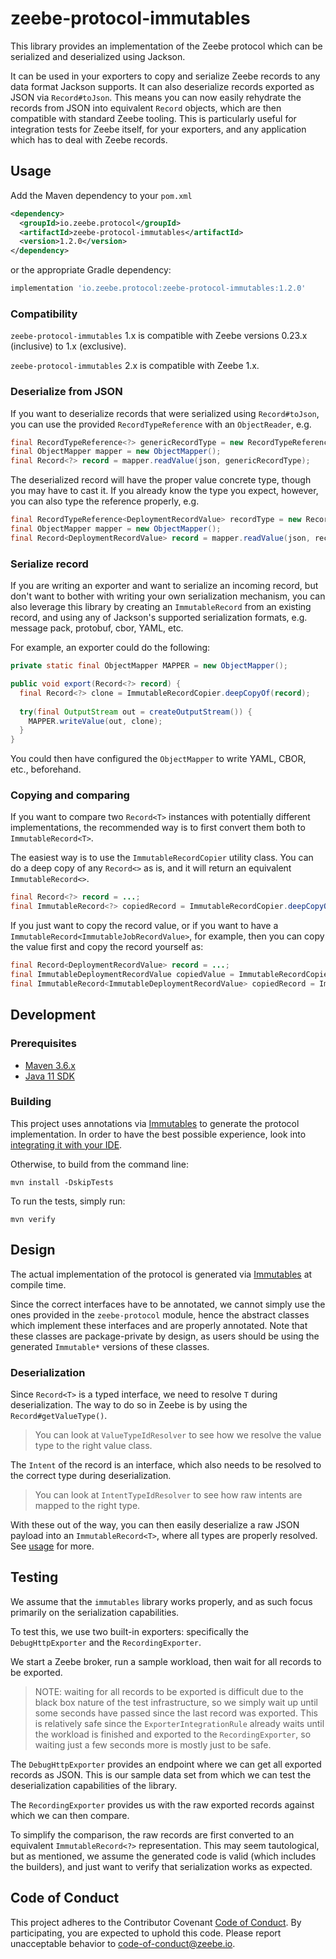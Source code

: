 # zeebe-protocol-immutables

This library provides an implementation of the Zeebe protocol which can be serialized and
deserialized using Jackson.

It can be used in your exporters to copy and serialize Zeebe records to any data format Jackson
supports. It can also deserialize records exported as JSON via `Record#toJson`. This means you can
now easily rehydrate the records from JSON into equivalent `Record` objects, which are then
compatible with standard Zeebe tooling. This is particularly useful for integration tests for Zeebe
itself, for your exporters, and any application which has to deal with Zeebe records.

## Usage

Add the Maven dependency to your `pom.xml`

```xml
<dependency>
  <groupId>io.zeebe.protocol</groupId>
  <artifactId>zeebe-protocol-immutables</artifactId>
  <version>1.2.0</version>
</dependency>
```

or the appropriate Gradle dependency:

```groovy
implementation 'io.zeebe.protocol:zeebe-protocol-immutables:1.2.0'
```

### Compatibility

`zeebe-protocol-immutables` 1.x is compatible with Zeebe versions 0.23.x (inclusive) to 1.x 
(exclusive).

`zeebe-protocol-immutables` 2.x is compatible with Zeebe 1.x.

### Deserialize from JSON

If you want to deserialize records that were serialized using `Record#toJson`, you can use the
provided `RecordTypeReference` with an `ObjectReader`, e.g.

```java
final RecordTypeReference<?> genericRecordType = new RecordTypeReference<>();
final ObjectMapper mapper = new ObjectMapper();
final Record<?> record = mapper.readValue(json, genericRecordType);
```

The deserialized record will have the proper value concrete type, though you may have to cast it. If
you already know the type you expect, however, you can also type the reference properly, e.g.

```java
final RecordTypeReference<DeploymentRecordValue> recordType = new RecordTypeReference<>();
final ObjectMapper mapper = new ObjectMapper();
final Record<DeploymentRecordValue> record = mapper.readValue(json, recordType);
```

### Serialize record

If you are writing an exporter and want to serialize an incoming record, but don't want to bother
with writing your own serialization mechanism, you can also leverage this library by creating an
`ImmutableRecord` from an existing record, and using any of Jackson's supported serialization
formats, e.g. message pack, protobuf, cbor, YAML, etc.

For example, an exporter could do the following:

```java
private static final ObjectMapper MAPPER = new ObjectMapper();

public void export(Record<?> record) {
  final Record<?> clone = ImmutableRecordCopier.deepCopyOf(record);
  
  try(final OutputStream out = createOutputStream()) {
    MAPPER.writeValue(out, clone);  
  }
}
```

You could then have configured the `ObjectMapper` to write YAML, CBOR, etc., beforehand.

### Copying and comparing

If you want to compare two `Record<T>` instances with potentially different implementations, the
recommended way is to first convert them both to `ImmutableRecord<T>`.

The easiest way is to use the `ImmutableRecordCopier` utility class. You can do a deep copy of any 
`Record<>` as is, and it will return an equivalent `ImmutableRecord<>`.

```java
final Record<?> record = ...;
final ImmutableRecord<?> copiedRecord = ImmutableRecordCopier.deepCopyOf(record);
```

If you just want to copy the record value, or if you want to have a 
`ImmutableRecord<ImmutableJobRecordValue>`, for example, then you can copy the value first and copy
the record yourself as:

```java
final Record<DeploymentRecordValue> record = ...;
final ImmutableDeploymentRecordValue copiedValue = ImmutableRecordCopier.deepCopyOf(record.getValueType(), record.getValue()); 
final ImmutableRecord<ImmutableDeploymentRecordValue> copiedRecord = ImmutableRecord.builder().from(record).value(copiedValue).build();
```

## Development

### Prerequisites

- [Maven 3.6.x](https://sdkman.io/sdks#maven)
- [Java 11 SDK](https://sdkman.io/jdks)

### Building

This project uses annotations via [Immutables](https://immutables.github.io/) to generate the 
protocol implementation. In order to have the best possible experience, look into 
[integrating it with your IDE](https://immutables.github.io/apt.html). 

Otherwise, to build from the command line:

```shell
mvn install -DskipTests
```

To run the tests, simply run:

```shell
mvn verify
```

## Design

The actual implementation of the protocol is generated via
[Immutables](https://immutables.github.io/) at compile time.

Since the correct interfaces have to be annotated, we cannot simply use the ones provided in the 
`zeebe-protocol` module, hence the abstract classes which implement these interfaces and are
properly annotated. Note that these classes are package-private by design, as users should be using
the generated `Immutable*` versions of these classes.

### Deserialization

Since `Record<T>` is a typed interface, we need to resolve `T` during deserialization. The way to do
so in Zeebe is by using the `Record#getValueType()`.

> You can look at `ValueTypeIdResolver` to see how we resolve the value type to the right value
> class.

The `Intent` of the record is an interface, which also needs to be resolved to the correct type
during deserialization.

> You can look at `IntentTypeIdResolver` to see how raw intents are mapped to the right type.

With these out of the way, you can then easily deserialize a raw JSON payload into an
`ImmutableRecord<T>`, where all types are properly resolved. See [usage](#usage) for more.

## Testing

We assume that the `immutables` library works properly, and as such focus primarily on the
serialization capabilities.

To test this, we use two built-in exporters: specifically the `DebugHttpExporter` and
the `RecordingExporter`.

We start a Zeebe broker, run a sample workload, then wait for all records to be exported.

> NOTE: waiting for all records to be exported is difficult due to the black box nature of the test
> infrastructure, so we simply wait up until some seconds have passed since the last record was
> exported. This is relatively safe since the `ExporterIntegrationRule` already waits until the
> workload is finished and exported to the `RecordingExporter`, so waiting just a few seconds more
> is mostly just to be safe.

The `DebugHttpExporter` provides an endpoint where we can get all exported records as JSON. This is
our sample data set from which we can test the deserialization capabilities of the library.

The `RecordingExporter` provides us with the raw exported records against which we can then compare.

To simplify the comparison, the raw records are first converted to an equivalent
`ImmutableRecord<?>` representation. This may seem tautological, but as mentioned, we assume the
generated code is valid (which includes the builders), and just want to verify that serialization
works as expected.

## Code of Conduct

This project adheres to the Contributor Covenant [Code of Conduct](/CODE_OF_CONDUCT.md). By
participating, you are expected to uphold this code. Please report unacceptable behavior to
code-of-conduct@zeebe.io.

